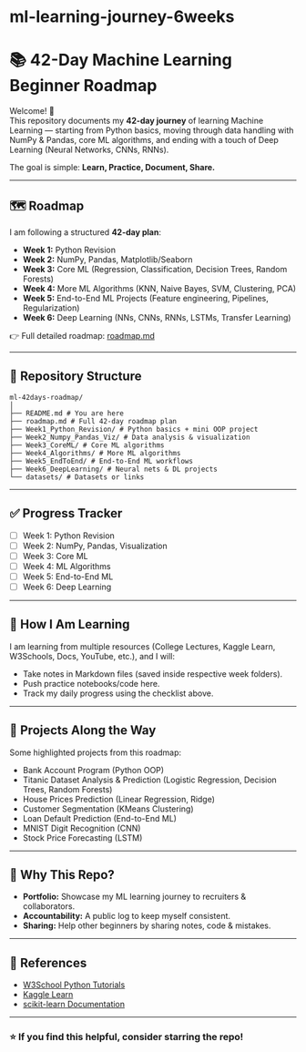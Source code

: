 # ml-learning-journey-6weeks

# 📚 42-Day Machine Learning Beginner Roadmap

Welcome! 👋  
This repository documents my **42-day journey** of learning Machine Learning — starting from Python basics, moving through data handling with NumPy & Pandas, core ML algorithms, and ending with a touch of Deep Learning (Neural Networks, CNNs, RNNs).  

The goal is simple: **Learn, Practice, Document, Share.**

---

## 🗺️ Roadmap
I am following a structured **42-day plan**:  

- **Week 1:** Python Revision  
- **Week 2:** NumPy, Pandas, Matplotlib/Seaborn  
- **Week 3:** Core ML (Regression, Classification, Decision Trees, Random Forests)  
- **Week 4:** More ML Algorithms (KNN, Naive Bayes, SVM, Clustering, PCA)  
- **Week 5:** End-to-End ML Projects (Feature engineering, Pipelines, Regularization)  
- **Week 6:** Deep Learning (NNs, CNNs, RNNs, LSTMs, Transfer Learning)  

👉 Full detailed roadmap: [roadmap.md](./roadmap.md)

---

## 📂 Repository Structure  

```
ml-42days-roadmap/
│
├── README.md # You are here
├── roadmap.md # Full 42-day roadmap plan
├── Week1_Python_Revision/ # Python basics + mini OOP project
├── Week2_Numpy_Pandas_Viz/ # Data analysis & visualization
├── Week3_CoreML/ # Core ML algorithms
├── Week4_Algorithms/ # More ML algorithms
├── Week5_EndToEnd/ # End-to-End ML workflows
├── Week6_DeepLearning/ # Neural nets & DL projects
└── datasets/ # Datasets or links
```

---

## ✅ Progress Tracker
- [ ] Week 1: Python Revision  
- [ ] Week 2: NumPy, Pandas, Visualization  
- [ ] Week 3: Core ML  
- [ ] Week 4: ML Algorithms  
- [ ] Week 5: End-to-End ML  
- [ ] Week 6: Deep Learning  

---

## 🚀 How I Am Learning  

I am learning from multiple resources (College Lectures, Kaggle Learn, W3Schools, Docs, YouTube, etc.), and I will:  
- Take notes in Markdown files (saved inside respective week folders).  
- Push practice notebooks/code here.  
- Track my daily progress using the checklist above.  

---

## 🚀 Projects Along the Way
Some highlighted projects from this roadmap:  
- Bank Account Program (Python OOP)  
- Titanic Dataset Analysis & Prediction (Logistic Regression, Decision Trees, Random Forests)  
- House Prices Prediction (Linear Regression, Ridge)  
- Customer Segmentation (KMeans Clustering)  
- Loan Default Prediction (End-to-End ML)  
- MNIST Digit Recognition (CNN)  
- Stock Price Forecasting (LSTM)  

---

## 🧠 Why This Repo?
- **Portfolio:** Showcase my ML learning journey to recruiters & collaborators.  
- **Accountability:** A public log to keep myself consistent.  
- **Sharing:** Help other beginners by sharing notes, code & mistakes.  

---

## 🔗 References
- [W3School Python Tutorials](https://www.w3schools.com/python/default.asp)
- [Kaggle Learn](https://www.kaggle.com/learn)  
- [scikit-learn Documentation](https://scikit-learn.org/stable/user_guide.html)   

---

### ⭐ If you find this helpful, consider starring the repo!

